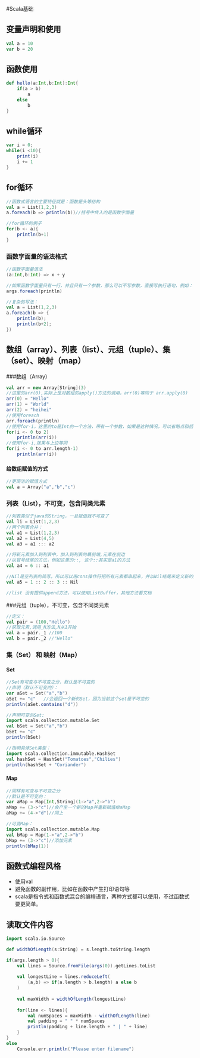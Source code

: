 #Scala基础

## 变量声明和使用

```scala
val a = 10
var b = 20
```

## 函数使用

```scala
def hello(a:Int,b:Int):Int{
    if(a > b)
    	a
    else
    	b
}
```

## while循环

```scala
var i = 0;
while(i <10){
	print(i)
	i += 1
}
```

## for循环

```scala
//函数式语言的主要特征就是：函数是头等结构
val a = List(1,2,3)
a.foreach(b => println(b))//括号中传入的是函数字面量

//for循环的例子
for(b <- a){
    println(b+1)
}
```

### 函数字面量的语法格式

```scala
//函数字面量语法
(a:Int,b:Int) => x + y

//如果函数字面量只有一行，并且只有一个参数，那么可以不写参数，直接写执行语句，例如：
args.foreach(println)

//复杂的写法：
val a = List(1,2,3)
a.foreach(b => {
	println(b);
	println(b+2);
})
```

## 数组（array）、列表（list）、元组（tuple）、集（set）、映射（map）

###数组（Array）

```scala
val arr = new Array[String](3)
//这里的arr(0),实际上是对数组的apply()方法的调用，arr(0)等同于 arr.apply(0)
arr(0) = "Hello"
arr(1) = "World"
arr(2) = "heihei"
//使用foreach
arr.foreach(println)
//使用for-i，这里的to是Int的一个方法，带有一个参数，如果是这种情况，可以省略点和括号，直接调用方法，+，-这些都是方法名
for(i <- 0 to 2)
	println(arr(i))
//使用for-i,效果与上边等同
for(i <- 0 to arr.length-1)
	println(arr(i))
```

#### 给数组赋值的方式

```scala
//更简洁的赋值方式
val a = Array("a","b","c")
```

### 列表（List），不可变，包含同类元素

```scala
//列表类似于java的String，一旦赋值就不可变了
val li = List(1,2,3)
//两个列表合并：
val a1 = List(1,2,3)
val a2 = List(4,5)
val a3 = a1 ::: a2

//将新元素加入到列表中，加入到列表的最前端,元素在前边
//以冒号结尾的方法，例如这里的::, 这个::其实是a1的方法
val a4 = 6 :: a1

//Nil是空列表的简写，所以可以用cons操作符把所有元素都串起来，并以Nil结尾来定义新的列表
val a5 = 1 :: 2 :: 3 :: Nil

//list 没有提供append方法，可以使用ListBuffer，其他方法看文档
```

###元组（tuple），不可变，包含不同类元素

```scala
//定义：
val pair = (100,"Hello")
//获取元素,调用_N方法,N从1开始
val a = pair._1 //100
val b = pair._2 //"Hello"
```

### 集（Set） 和 映射（Map）

#### Set

```scala
//Set有可变与不可变之分，默认是不可变的
//声明（默认不可变的）：
var aSet = Set("a","b")
aSet += "c"   //会返回一个新的Set，因为当前这个set是不可变的
println(aSet.contains("d"))

//声明可变的Set:
import scala.collection.mutable.Set
val bSet = Set("a","b")
bSet += "c"
println(bSet)

//指明具体Set类型：
import scala.collection.immutable.HashSet
val hashSet = HashSet("Tomatoes","Chilies")
println(hashSet + "Coriander")
```

#### Map

```scala
//同样有可变与不可变之分
//默认是不可变的：
var aMap = Map[Int,String](1->"a",2->"b")
aMap += (3->"c")//会产生一个新的Map并重新赋值给aMap
aMap += (4->"d")//同上

//可变Map：
import scala.collection.mutable.Map
val bMap = Map(1->"a",2->"b")
bMap += (3->"c")//添加元素
println(bMap(1))


```

## 函数式编程风格

* 使用val
* 避免函数的副作用，比如在函数中产生打印语句等
* scala是指令式和函数式混合的编程语言，两种方式都可以使用，不过函数式要更简单。



## 读取文件内容

```scala
import scala.io.Source

def widthOfLength(s:String) = s.length.toString.length

if(args.length > 0){
    val lines = Source.fromFile(args(0)).getLines.toList
    
    val longestLine = lines.reduceLeft(
    	(a,b) => if(a.length > b.length) a else b
    )
    
    val maxWidth = widthOfLength(longestLine)
    
    for(line <- lines){
        val numSpaces = maxWidth - widthOfLength(line)
        val padding = " " * numSpaces
        println(padding + line.length + " | " + line)
    }
}
else
	Console.err.println("Please enter filename")
```



